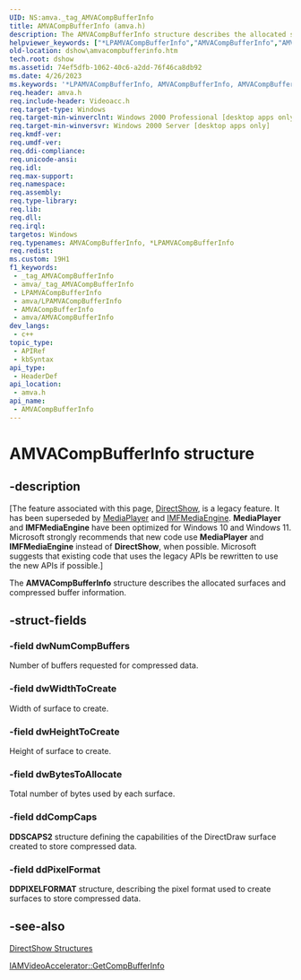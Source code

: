 ```yaml
---
UID: NS:amva._tag_AMVACompBufferInfo
title: AMVACompBufferInfo (amva.h)
description: The AMVACompBufferInfo structure describes the allocated surfaces and compressed buffer information.
helpviewer_keywords: ["*LPAMVACompBufferInfo","AMVACompBufferInfo","AMVACompBufferInfo structure [DirectShow]","AMVACompBufferInfoStructure","LPAMVACompBufferInfo","LPAMVACompBufferInfo structure pointer [DirectShow]","amva/AMVACompBufferInfo","amva/LPAMVACompBufferInfo","dshow.amvacompbufferinfo"]
old-location: dshow\amvacompbufferinfo.htm
tech.root: dshow
ms.assetid: 74ef5dfb-1062-40c6-a2dd-76f46ca8db92
ms.date: 4/26/2023
ms.keywords: '*LPAMVACompBufferInfo, AMVACompBufferInfo, AMVACompBufferInfo structure [DirectShow], AMVACompBufferInfoStructure, LPAMVACompBufferInfo, LPAMVACompBufferInfo structure pointer [DirectShow], amva/AMVACompBufferInfo, amva/LPAMVACompBufferInfo, dshow.amvacompbufferinfo'
req.header: amva.h
req.include-header: Videoacc.h
req.target-type: Windows
req.target-min-winverclnt: Windows 2000 Professional [desktop apps only]
req.target-min-winversvr: Windows 2000 Server [desktop apps only]
req.kmdf-ver: 
req.umdf-ver: 
req.ddi-compliance: 
req.unicode-ansi: 
req.idl: 
req.max-support: 
req.namespace: 
req.assembly: 
req.type-library: 
req.lib: 
req.dll: 
req.irql: 
targetos: Windows
req.typenames: AMVACompBufferInfo, *LPAMVACompBufferInfo
req.redist: 
ms.custom: 19H1
f1_keywords:
 - _tag_AMVACompBufferInfo
 - amva/_tag_AMVACompBufferInfo
 - LPAMVACompBufferInfo
 - amva/LPAMVACompBufferInfo
 - AMVACompBufferInfo
 - amva/AMVACompBufferInfo
dev_langs:
 - c++
topic_type:
 - APIRef
 - kbSyntax
api_type:
 - HeaderDef
api_location:
 - amva.h
api_name:
 - AMVACompBufferInfo
---
```


# AMVACompBufferInfo structure


## -description

\[The feature associated with this page, [DirectShow](/windows/win32/directshow/directshow), is a legacy feature. It has been superseded by [MediaPlayer](/uwp/api/Windows.Media.Playback.MediaPlayer) and [IMFMediaEngine](/windows/win32/api/mfmediaengine/nn-mfmediaengine-imfmediaengine). **MediaPlayer** and **IMFMediaEngine** have been optimized for Windows 10 and Windows 11. Microsoft strongly recommends that new code use **MediaPlayer** and **IMFMediaEngine** instead of **DirectShow**, when possible. Microsoft suggests that existing code that uses the legacy APIs be rewritten to use the new APIs if possible.\]

The <b>AMVACompBufferInfo</b> structure describes the allocated surfaces and compressed buffer information.

## -struct-fields

### -field dwNumCompBuffers

Number of buffers requested for compressed data.

### -field dwWidthToCreate

Width of surface to create.

### -field dwHeightToCreate

Height of surface to create.

### -field dwBytesToAllocate

Total number of bytes used by each surface.

### -field ddCompCaps

<b>DDSCAPS2</b> structure defining the capabilities of the DirectDraw surface created to store compressed data.

### -field ddPixelFormat

<b>DDPIXELFORMAT</b> structure, describing the pixel format used to create surfaces to store compressed data.

## -see-also

<a href="/windows/desktop/DirectShow/directshow-structures">DirectShow Structures</a>



<a href="/windows/desktop/api/videoacc/nf-videoacc-iamvideoaccelerator-getcompbufferinfo">IAMVideoAccelerator::GetCompBufferInfo</a>